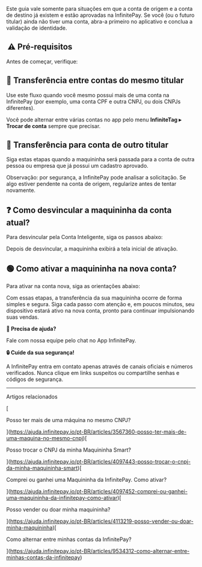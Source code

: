 Este guia vale somente para situações em que a conta de origem e a conta de destino já existem e estão aprovadas na InfinitePay. Se você (ou o futuro titular) ainda não tiver uma conta, abra-a primeiro no aplicativo e conclua a validação de identidade.  


##  **⚠️ Pré‑requisitos**

Antes de começar, verifique:

## **🧾 Transferência entre contas do mesmo titular**

Use este fluxo quando você mesmo possui mais de uma conta na InfinitePay (por exemplo, uma conta CPF e outra CNPJ, ou dois CNPJs diferentes).

Você pode alternar entre várias contas no app pelo menu **InfiniteTag ▸ Trocar de conta** sempre que precisar.

## **🔗 Transferência para conta de outro titular**

Siga estas etapas quando a maquininha será passada para a conta de outra pessoa ou empresa que já possui um cadastro aprovado.

Observação: por segurança, a InfinitePay pode analisar a solicitação. Se algo estiver pendente na conta de origem, regularize antes de tentar novamente.

## **❓ Como desvincular a maquininha da conta atual?**

Para desvincular pela Conta Inteligente, siga os passos abaixo:

Depois de desvincular, a maquininha exibirá a tela inicial de ativação.

## **🟢 Como ativar a maquininha na nova conta?**

Para ativar na conta nova, siga as orientações abaixo:

Com essas etapas, a transferência da sua maquininha ocorre de forma simples e segura. Siga cada passo com atenção e, em poucos minutos, seu dispositivo estará ativo na nova conta, pronto para continuar impulsionando suas vendas.  


  
**🔔 Precisa de ajuda?**

Fale com nossa equipe pelo chat no App InfinitePay.

**🔒 Cuide da sua segurança!**

A InfinitePay entra em contato apenas através de canais oficiais e números verificados. Nunca clique em links suspeitos ou compartilhe senhas e códigos de segurança.

___

Artigos relacionados

[

Posso ter mais de uma máquina no mesmo CNPJ?

](https://ajuda.infinitepay.io/pt-BR/articles/3567360-posso-ter-mais-de-uma-maquina-no-mesmo-cnpj)[

Posso trocar o CNPJ da minha Maquininha Smart?

](https://ajuda.infinitepay.io/pt-BR/articles/4097443-posso-trocar-o-cnpj-da-minha-maquininha-smart)[

Comprei ou ganhei uma Maquininha da InfinitePay. Como ativar?

](https://ajuda.infinitepay.io/pt-BR/articles/4097452-comprei-ou-ganhei-uma-maquininha-da-infinitepay-como-ativar)[

Posso vender ou doar minha maquininha?

](https://ajuda.infinitepay.io/pt-BR/articles/4113219-posso-vender-ou-doar-minha-maquininha)[

Como alternar entre minhas contas da InfinitePay?

](https://ajuda.infinitepay.io/pt-BR/articles/9534312-como-alternar-entre-minhas-contas-da-infinitepay)